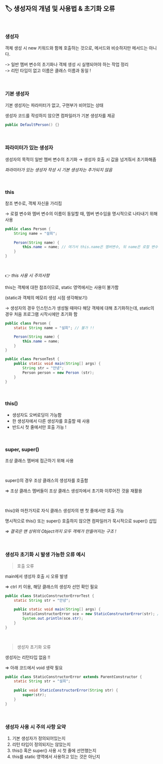 ## 🏷️ 생성자의 개념 및 사용법 & 초기화 오류

</br>

### 생성자

객체 생성 시 new 키워드와 함께 호출하는 것으로, 메서드와 비슷하지만 메서드는 아니다.

-> 일반 멤버 변수의 초기화나 객체 생성 시 실행되어야 하는 작업 정리  
-> 리턴 타입이 없고 이름은 클래스 이름과 동일 !

</br>

### 기본 생성자

기본 생성자는 파라미터가 없고, 구현부가 비어있는 상태

생성자 코드를 작성하지 않으면 컴파일러가 기본 생성자를 제공

```java
public DefaultPerson() {}
```

</br>

### 파라미터가 있는 생성자

생성자의 목적이 일반 멤버 변수의 초기화 → 생성자 호출 시 값을 넘겨줘서 초기화해줌

*파라미터가 있는 생성자 작성 시 기본 생성자는 추가되지 않음*


</br>

### this

참조 변수로, 객체 자신을 가리킴

→ 로컬 변수와 멤버 변수의 이름이 동일할 때, 멤버 변수임을 명시적으로 나타내기 위해 사용

```java
public class Person {
	String name = "설희";
	
	Person(String name) {
		this.name = name; // 여기서 this.name은 멤버변수, 뒤 name은 로컬 변수 나타냄 ✨
	}
}
```

</br>

👉 *this 사용 시 주의사항*

this는 객체에 대한 참조이므로, static 영역에서는 사용이 불가함

(static과 객체의 메모리 생성 시점 생각해보기)

→ 생성자의 경우 인스턴스가 생성될 때마다 해당 객체에 대해 초기화하는데,
static의 경우 처음 프로그램 시작시에만 초기화 함

```java
public class Person {
	static String name = "설희"; // 불가 !!

	Person(String name) {
		this.name = name;
	}
}

public class PersonTest {
	public static void main(String[] args) {
		String str = "안녕";
		Person person = new Person (str);
	}
}
```

</br>

### this()

- 생성자도 오버로딩이 가능함
- 한 생성자에서 다른 생성자를 호출할 때 사용
- 반드시 첫 줄에서만 호출 가능 !

</br>

### super, super()

조상 클래스 멤버에 접근하기 위해 사용

</br>

super()의 경우 조상 클래스의 생성자를 호출함

⇒ 조상 클래스 멤버들이 조상 클래스 생성자에서 초기화 이루어진 것을 재활용

</br>

this()와 마찬가지로 자식 클래스 생성자의 맨 첫 줄에서만 호출 가능

명시적으로 this() 또는 super() 호출하지 않으면 컴파일러가 묵시적으로 super() 삽입

*⇒ 결국은 맨 상위의 Object까지 모두 객체가 만들어지는 구조 !*

</br>

### 생성자 초기화 시 발생 가능한 오류 예시

> 호출 오류
> 

main에서 생성자 호출 시 오류 발생

⇒ ctrl 키 이용, 해당 클래스의 생성자 선언 확인 필요

```java
public class StaticConstructorErrorTest {
	static String str = "안녕";

	public static void main(String[] args) {
		StaticConstructorError sce = new StaticConstructorError(str); // 빨간 줄! 오류 발생
		System.out.println(sce.str);
	}
}
```

</br>

> 생성자 초기화 오류
> 

생성자는 리턴타입 없음 !!

⇒ 아래 코드에서 void 생략 필요

```java
public class StaticConstructorError extends ParentConstructor {
	static String str = "설희";
	
	public void StaticConstructorError(String str) {
		super(str);
	}
}
```

</br>

### 생성자 사용 시 주의 사항 요약

1. 기본 생성자가 정의되어있는지
2. 리턴 타입이 정의되지는 않았는지
3. this() 혹은 super() 사용 시 첫 줄에 선언했는지
4. this를 static 영역에서 사용하고 있는 것은 아닌지
